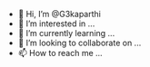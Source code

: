 - 👋 Hi, I’m @G3kaparthi
- 👀 I’m interested in ...
- 🌱 I’m currently learning ...
- 💞️ I’m looking to collaborate on ...
- 📫 How to reach me ...

<!---
G3kaparthi/G3kaparthi is a ✨ special ✨ repository because its `README.md` (this file) appears on your GitHub profile.
You can click the Preview link to take a look at your changes.
--->
